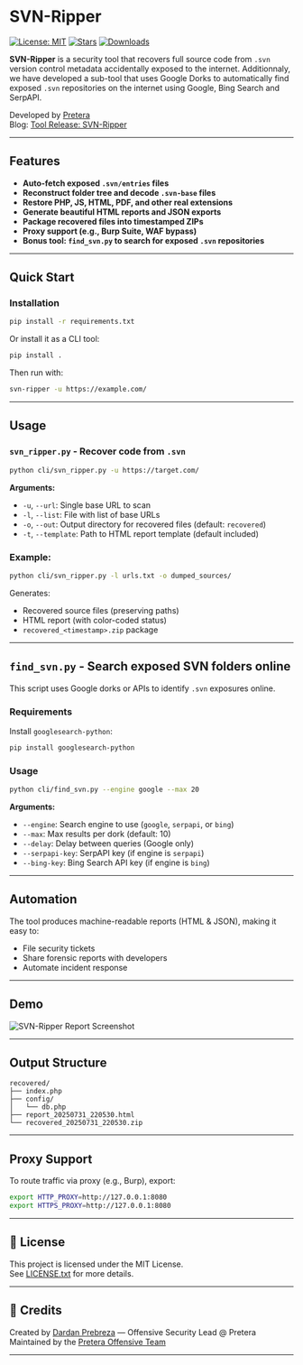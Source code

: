 # SVN-Ripper

[![License: MIT](https://img.shields.io/badge/License-MIT-yellow.svg)](LICENSE.txt)
[![Stars](https://img.shields.io/github/stars/pretera/SVN-Ripper?style=social)](https://github.com/pretera/SVN-Ripper/stargazers)
[![Downloads](https://img.shields.io/github/downloads/pretera/SVN-Ripper/total)](https://github.com/pretera/SVN-Ripper/releases)

**SVN-Ripper** is a security tool that recovers full source code from `.svn` version control metadata accidentally exposed to the internet. Additionnaly, we have developed a sub-tool that uses Google Dorks to automatically find exposed `.svn` repositories on the internet using Google, Bing Search and SerpAPI.

Developed by [Pretera](https://pretera.com)  
Blog: [Tool Release: SVN-Ripper](https://pretera.com/blogs/svn-ripper)

---

## Features

- **Auto-fetch exposed `.svn/entries` files**
- **Reconstruct folder tree and decode `.svn-base` files**
- **Restore PHP, JS, HTML, PDF, and other real extensions**
- **Generate beautiful HTML reports and JSON exports**
- **Package recovered files into timestamped ZIPs**
- **Proxy support (e.g., Burp Suite, WAF bypass)**
- **Bonus tool: `find_svn.py` to search for exposed `.svn` repositories**

---

## Quick Start

### Installation

```bash
pip install -r requirements.txt
```

Or install it as a CLI tool:

```bash
pip install .
```

Then run with:

```bash
svn-ripper -u https://example.com/
```

---

## Usage

### `svn_ripper.py` - Recover code from `.svn`

```bash
python cli/svn_ripper.py -u https://target.com/
```

**Arguments:**

- `-u`, `--url`: Single base URL to scan
- `-l`, `--list`: File with list of base URLs
- `-o`, `--out`: Output directory for recovered files (default: `recovered`)
- `-t`, `--template`: Path to HTML report template (default included)

### Example:

```bash
python cli/svn_ripper.py -l urls.txt -o dumped_sources/
```

Generates:
- Recovered source files (preserving paths)
- HTML report (with color-coded status)
- `recovered_<timestamp>.zip` package

---

## `find_svn.py` - Search exposed SVN folders online

This script uses Google dorks or APIs to identify `.svn` exposures online.

### Requirements

Install `googlesearch-python`:

```bash
pip install googlesearch-python
```

### Usage

```bash
python cli/find_svn.py --engine google --max 20
```

**Arguments:**

- `--engine`: Search engine to use (`google`, `serpapi`, or `bing`)
- `--max`: Max results per dork (default: 10)
- `--delay`: Delay between queries (Google only)
- `--serpapi-key`: SerpAPI key (if engine is `serpapi`)
- `--bing-key`: Bing Search API key (if engine is `bing`)

---

## Automation

The tool produces machine-readable reports (HTML & JSON), making it easy to:

- File security tickets
- Share forensic reports with developers
- Automate incident response

---

## Demo

![SVN-Ripper Report Screenshot](https://pretera.com/assets/svn-ripper-demo.png)

---

## Output Structure

```
recovered/
├── index.php
├── config/
│   └── db.php
├── report_20250731_220530.html
└── recovered_20250731_220530.zip
```

---

## Proxy Support

To route traffic via proxy (e.g., Burp), export:

```bash
export HTTP_PROXY=http://127.0.0.1:8080
export HTTPS_PROXY=http://127.0.0.1:8080
```

---

## 📝 License

This project is licensed under the MIT License.  
See [LICENSE.txt](LICENSE.txt) for more details.

---

## 🤝 Credits

Created by [Dardan Prebreza](https://pretera.com) — Offensive Security Lead @ Pretera  
Maintained by the [Pretera Offensive Team](https://pretera.com)

---
